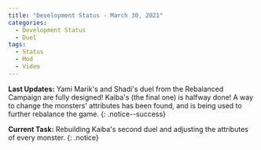 ```yaml
---
title: "Development Status - March 30, 2021"
categories:
  - Development Status
  - Duel
tags:
  - Status
  - Mod
  - Video
---
```


**Last Updates:** Yami Marik's and Shadi's duel from the Rebalanced Campaign are fully designed! Kaiba's (the final one) is halfway done! A way to change the monsters' attributes has been found, and is being used to further rebalance the game.
{: .notice--success}

**Current Task:** Rebuilding Kaiba's second duel and adjusting the attributes of every monster.
{: .notice}
